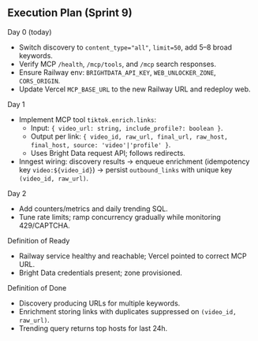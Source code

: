 ## Execution Plan (Sprint 9)

Day 0 (today)
- Switch discovery to `content_type="all"`, `limit=50`, add 5–8 broad keywords.
- Verify MCP `/health`, `/mcp/tools`, and `/mcp` search responses.
- Ensure Railway env: `BRIGHTDATA_API_KEY`, `WEB_UNLOCKER_ZONE`, `CORS_ORIGIN`.
- Update Vercel `MCP_BASE_URL` to the new Railway URL and redeploy web.

Day 1
- Implement MCP tool `tiktok.enrich.links`:
  - Input: `{ video_url: string, include_profile?: boolean }`.
  - Output per link: `{ video_id, raw_url, final_url, raw_host, final_host, source: 'video'|'profile' }`.
  - Uses Bright Data request API; follows redirects.
- Inngest wiring: discovery results → enqueue enrichment (idempotency key `video:${video_id}`) → persist `outbound_links` with unique key `(video_id, raw_url)`.

Day 2
- Add counters/metrics and daily trending SQL.
- Tune rate limits; ramp concurrency gradually while monitoring 429/CAPTCHA.

Definition of Ready
- Railway service healthy and reachable; Vercel pointed to correct MCP URL.
- Bright Data credentials present; zone provisioned.

Definition of Done
- Discovery producing URLs for multiple keywords.
- Enrichment storing links with duplicates suppressed on `(video_id, raw_url)`.
- Trending query returns top hosts for last 24h.

